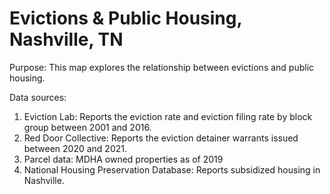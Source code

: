 # Evictions & Public Housing, Nashville, TN

Purpose: This map explores the relationship between evictions and public housing.

Data sources:
1. Eviction Lab: Reports the eviction rate and eviction filing rate by block group between 2001 and 2016.
2. Red Door Collective: Reports the eviction detainer warrants issued between 2020 and 2021.
3. Parcel data: MDHA owned properties as of 2019
4. National Housing Preservation Database: Reports subsidized housing in Nashville.
